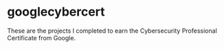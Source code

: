 # googlecybercert
These are the projects I completed to earn the Cybersecurity Professional Certificate from Google.
